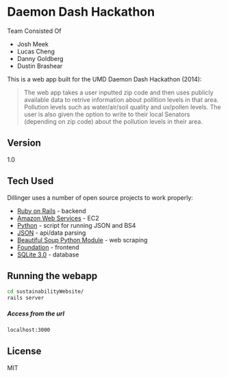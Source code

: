 Daemon Dash Hackathon
=========

Team Consisted Of

  - Josh Meek
  - Lucas Cheng
  - Danny Goldberg
  - Dustin Brashear

This is a web app built for the UMD Daemon Dash Hackathon (2014):

> The web app takes a user inputted zip code and then uses publicly available data to retrive information about pollition levels in that area. Pollution levels such as water/air/soil quality and uv/pollen levels. The user is also given the option to write to their local Senators (depending on zip code) about the pollution levels in their area.

Version
----

1.0

Tech Used
-----------

Dillinger uses a number of open source projects to work properly:

* [Ruby on Rails] - backend
* [Amazon Web Services] - EC2
* [Python] - script for running JSON and BS4
* [JSON] - api/data parsing
* [Beautiful Soup Python Module] - web scraping
* [Foundation] - frontend
* [SQLite 3.0] - database

Running the webapp
--------------

```sh
cd sustainabilityWebsite/
rails server
```

##### Access from the url

```sh
localhost:3000
```


License
----

MIT

[Ruby on Rails]:http://rubyonrails.org/
[Amazon Web Services]:http://aws.amazon.com/
[Python]:https://www.python.org/
[JSON]:http://json.org/
[Beautiful Soup Python Module]:http://www.crummy.com/software/BeautifulSoup/bs4/doc/
[Foundation]:http://foundation.zurb.com/index.html
[SQLite 3.0]:http://www.sqlite.org/

